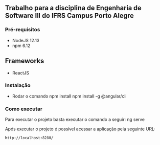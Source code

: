 ## Trabalho para a disciplina de Engenharia de Software III do IFRS Campus Porto Alegre

### Pré-requisitos
- NodeJS 12.13
- npm 6.12

## Frameworks
- ReactJS

### Instalação
- Rodar o comando
npm install
npm install -g @angular/cli

### Como executar
Para executar o projeto basta executar o comando a seguir:
ng serve

Após executar o projeto é possível acessar a aplicação pela seguinte URL:
```
http://localhost:8280/
```
